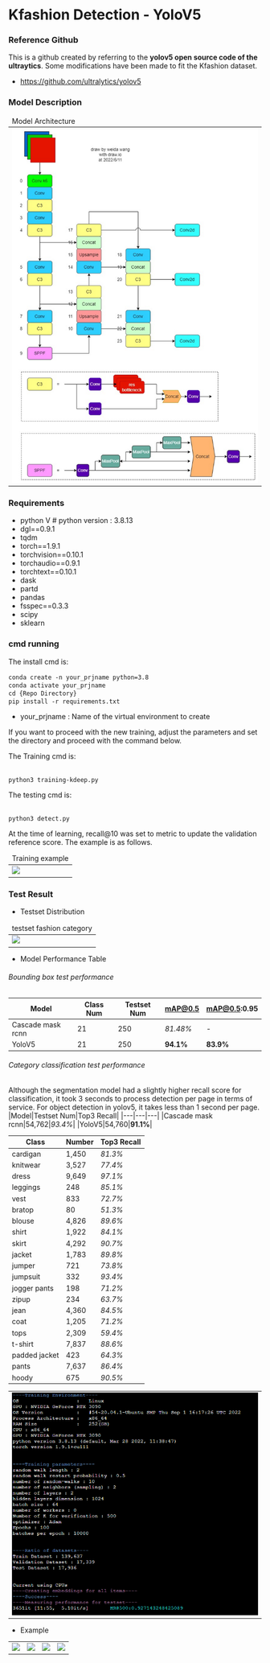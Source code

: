 # Kfashion Detection - YoloV5

### Reference Github
This is a github created by referring to the **yolov5 open source code of the ultraytics**.
Some modifications have been made to fit the Kfashion dataset.
- https://github.com/ultralytics/yolov5


### Model Description 
<table>
    <thead>
        <tr>
            <td>Model Architecture</td>
        </tr>
    </thead>
    <tbody>
        <tr>
            <td><img src="https://github.com/hyunyongPark/FashionDetection/blob/main/img/architecture.png"/></td>
        </tr>
    </tbody>
</table>



### Requirements
- python V  # python version : 3.8.13
- dgl==0.9.1
- tqdm
- torch==1.9.1
- torchvision==0.10.1
- torchaudio==0.9.1
- torchtext==0.10.1
- dask
- partd
- pandas
- fsspec==0.3.3
- scipy
- sklearn



### cmd running

The install cmd is:
```
conda create -n your_prjname python=3.8
conda activate your_prjname
cd {Repo Directory}
pip install -r requirements.txt
```
- your_prjname : Name of the virtual environment to create


If you want to proceed with the new training, adjust the parameters and set the directory and proceed with the command below.

The Training cmd is:
```

python3 training-kdeep.py 

```

The testing cmd is: 
```

python3 detect.py 

```


At the time of learning, recall@10 was set to metric to update the validation reference score. The example is as follows.

<table>
    <thead>
        <tr>
            <td>Training example</td>
        </tr>
    </thead>
    <tbody>
        <tr>
            <td><img src="https://github.com/hyunyongPark/FashionDetection/tree/main/img/training_ex.png"/></td>
        </tr>
    </tbody>
</table>


### Test Result
- Testset Distribution
<table>
    <thead>
        <tr>
            <td>testset fashion category</td>
        </tr>
    </thead>
    <tbody>
        <tr>
            <td><img src="https://github.com/hyunyongPark/FashionDetection/tree/main/img/testset"/></td>
        </tr>
    </tbody>
</table>


- Model Performance Table

###### Bounding box test performance
|Model|Class Num|Testset Num|mAP@0.5|mAP@0.5:0.95|
|---|---|---|---|---|
|Cascade mask rcnn|21|250|*81.48%*|-|
|YoloV5|21|250|**94.1%**|**83.9%**|

###### Category classification test performance
Although the segmentation model had a slightly higher recall score for classification, it took 3 seconds to process detection per page in terms of service.
For object detection in yolov5, it takes less than 1 second per page.
|Model|Testset Num|Top3 Recall|
|---|---|---|
|Cascade mask rcnn|54,762|*93.4%*|
|YoloV5|54,760|**91.1%**|


|Class|Number|Top3 Recall|
|---|---|---|
|cardigan|1,450|*81.3%*|
|knitwear|3,527|*77.4%*|
|dress|9,649|*97.1%*|
|leggings|248|*85.1%*|
|vest|833|*72.7%*|
|bratop|80|*51.3%*|
|blouse|4,826|*89.6%*|
|shirt|1,922|*84.1%*|
|skirt|4,292|*90.7%*|
|jacket|1,783|*89.8%*|
|jumper|721|*73.8%*|
|jumpsuit|332|*93.4%*|
|jogger pants|198|*71.2%*|
|zipup|234|*63.7%*|
|jean|4,360|*84.5%*|
|coat|1,205|*71.2%*|
|tops|2,309|*59.4%*|
|t-shirt|7,837|*88.6%*|
|padded jacket|423|*64.3%*|
|pants|7,637|*86.4%*|
|hoody|675|*90.5%*|

<table>
    </thead>
    <tbody>
        <tr>
            <td><img src="https://github.com/hyunyongPark/KDeep_Recommendation/blob/main/img/performance_K500.PNG"/></td>
        </tr>
    </tbody>
</table>

- Example 
<table>
    <tbody>
        <tr>
            <td><img src="https://github.com/hyunyongPark/FashionDetection/tree/main/img/ex1.png"/></td>
            <td><img src="https://github.com/hyunyongPark/FashionDetection/tree/main/img/ex2.png"/></td>
            <td><img src="https://github.com/hyunyongPark/FashionDetection/tree/main/img/ex3.png"/></td>
            <td><img src="https://github.com/hyunyongPark/FashionDetection/tree/main/img/ex4.png"/></td>
        </tr>
    </tbody>
</table>
